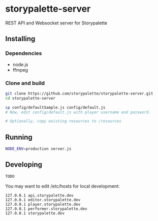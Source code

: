 # storypalette-server

REST API and Websocket server for Storypalette

## Installing

### Dependencies 

- node.js
- ffmpeg

### Clone and build

```sh
git clone https://github.com/storypalette/storypalette-server.git
cd storypalette-server

cp config/defaultSample.js config/default.js
# Now, edit config/default.js with player username and password.

# Optionally, copy existing resources to /resources
```

## Running

```sh
NODE_ENV=production server.js
```

## Developing
```sh
TODO
```

You may want to edit /etc/hosts for local development:

```
127.0.0.1 api.storypalette.dev
127.0.0.1 editor.storypalette.dev
127.0.0.1 player.storypalette.dev
127.0.0.1 performer.storypalette.dev
127.0.0.1 storypalette.dev
```


